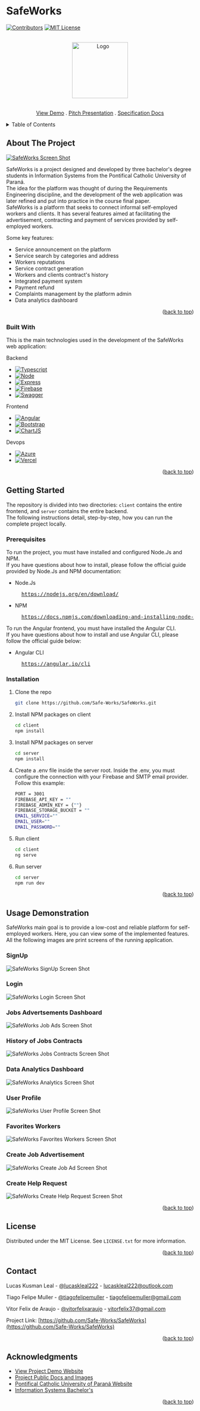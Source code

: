# SafeWorks

<a name="readme-top"></a>
[![Contributors][contributors-shield]][contributors-url]
[![MIT License][license-shield]][license-url]

<!-- PROJECT LOGO -->
<br />
<div align="center">
  <a href="https://github.com/Safe-Works/SafeWorks/">
    <img src="https://raw.githubusercontent.com/Safe-Works/SafeWorks/main/public/img/SafeWorks_Logo_Round.png" alt="Logo" width="150" height="150">
  </a>

  <p align="center">
    <br />
    <a href="https://safe-works.azurewebsites.net/">View Demo</a> .
    <a href=https://github.com/Safe-Works/SafeWorks/blob/main/public/docs/SafeWorks_Pitch.pdf>Pitch Presentation</a> .
    <a href=https://github.com/Safe-Works/SafeWorks/blob/main/public/docs/BSI-Especifica%C3%A7%C3%A3o%20do%20Projeto%20-%20Template%20para%20entrega.docx.pdf>Specification Docs</a>
  </p>
</div>

<!-- TABLE OF CONTENTS -->
<details>
  <summary>Table of Contents</summary>
  <ol>
    <li>
      <a href="#about-the-project">About The Project</a>
      <ul>
        <li><a href="#built-with">Built With</a></li>
      </ul>
    </li>
    <li>
      <a href="#getting-started">Getting Started</a>
      <ul>
        <li><a href="#prerequisites">Prerequisites</a></li>
        <li><a href="#installation">Installation</a></li>
      </ul>
    </li>
    <li><a href="#usage">Usage Demonstration</a></li>
    <li><a href="#license">License</a></li>
    <li><a href="#contact">Contact</a></li>
    <li><a href="#acknowledgments">Acknowledgments</a></li>
  </ol>
</details>

<!-- ABOUT THE PROJECT -->
## About The Project

[![SafeWorks Screen Shot][analytics-screenshot]](https://safe-works.azurewebsites.net/)

SafeWorks is a project designed and developed by three bachelor's degree students in Information Systems from the Pontifical Catholic University of Paraná. </br>
The idea for the platform was thought of during the Requirements Engineering discipline, and the development of the web application was later refined and put into practice in the course final paper. </br>
SafeWorks is a platform that seeks to connect informal self-employed workers and clients. It has several features aimed at facilitating the advertisement, contracting and payment of services provided by self-employed workers.

Some key features:
* Service announcement on the platform
* Service search by categories and address
* Workers reputations
* Service contract generation
* Workers and clients contract's history
* Integrated payment system
* Payment refund
* Complaints management by the platform admin
* Data analytics dashboard

<p align="right">(<a href="#readme-top">back to top</a>)</p>

### Built With

This is the main technologies used in the development of the SafeWorks web application:

Backend
* [![Typescript][Typescript.org]][Typescript-url]
* [![Node][Node.org]][Node-url]
* [![Express][Express.com]][Express-url]
* [![Firebase][Firebase.google]][Firebase-url]
* [![Swagger][Swagger.org]][Swagger-url]

Frontend

* [![Angular][Angular.io]][Angular-url]
* [![Bootstrap][Bootstrap.com]][Bootstrap-url]
* [![ChartJS][ChartJS.org]][ChartJS-url]

Devops

* [![Azure][Azure.com]][Azure-url]
* [![Vercel][Vercel.com]][Vercel-url]

<p align="right">(<a href="#readme-top">back to top</a>)</p>

<!-- GETTING STARTED -->
## Getting Started

The repository is divided into two directories: `client` contains the entire frontend, and `server` contains the entire backend. </br>
The following instructions detail, step-by-step, how you can run the complete project locally.

### Prerequisites

To run the project, you must have installed and configured Node.Js and NPM. </br>
If you have questions about how to install, please follow the official guide provided by Node.Js and NPM documentation:

* Node.Js
  <pre>
    <a href="https://nodejs.org/en/download/">https://nodejs.org/en/download/</a>
  </pre>

* NPM
  <pre>
    <a href="https://docs.npmjs.com/downloading-and-installing-node-js-and-npm">https://docs.npmjs.com/downloading-and-installing-node-js-and-npm</a>
  </pre>

To run the Angular frontend, you must have installed the Angular CLI. </br>
If you have questions about how to install and use Angular CLI, please follow the official guide below:

* Angular CLI
  <pre>
    <a href="https://angular.io/cli">https://angular.io/cli</a>
  </pre>

### Installation

1. Clone the repo
   ```sh
   git clone https://github.com/Safe-Works/SafeWorks.git
   ```
2. Install NPM packages on client

   ```sh
   cd client
   npm install
   ```

3. Install NPM packages on server
   ```sh
   cd server
   npm install
   ```

4. Create a .env file inside the server root. Inside the .env, you must configure the connection with your Firebase and SMTP email provider. Follow this example:
   ```sh
   PORT = 3001
   FIREBASE_API_KEY = ""
   FIREBASE_ADMIN_KEY = {""}
   FIREBASE_STORAGE_BUCKET = ""
   EMAIL_SERVICE=""
   EMAIL_USER=""
   EMAIL_PASSWORD=""
   ```

5. Run client
   ```sh
   cd client
   ng serve
   ```

6. Run server
   ```sh
   cd server
   npm run dev
   ```

<p align="right">(<a href="#readme-top">back to top</a>)</p>


<!-- USAGE EXAMPLES -->
## Usage Demonstration

SafeWorks main goal is to provide a low-cost and reliable platform for self-employed workers. Here, you can view some of the implemented features. </br>
All the following images are print screens of the running application.

### SignUp
![SafeWorks SignUp Screen Shot][signup-screenshot]

### Login
![SafeWorks Login Screen Shot][login-screenshot]

### Jobs Advertsements Dashboard
![SafeWorks Job Ads Screen Shot][jobAds-screenshot]

### History of Jobs Contracts
![SafeWorks Jobs Contracts Screen Shot][contracts-screenshot]

### Data Analytics Dashboard
![SafeWorks Analytics Screen Shot][analytics-screenshot]

### User Profile
![SafeWorks User Profile Screen Shot][profile-screenshot]

### Favorites Workers
![SafeWorks Favorites Workers Screen Shot][favorites-screenshot]

### Create Job Advertisement
![SafeWorks Create Job Ad Screen Shot][addJobAd-screenshot]

### Create Help Request
![SafeWorks Create Help Request Screen Shot][help-screenshot]

<p align="right">(<a href="#readme-top">back to top</a>)</p>

<!-- LICENSE -->
## License

Distributed under the MIT License. See `LICENSE.txt` for more information.

<p align="right">(<a href="#readme-top">back to top</a>)</p>

<!-- CONTACT -->
## Contact

Lucas Kusman Leal - [@lucaskleal222](https://www.linkedin.com/in/lucaskleal222/) - lucaskleal222@outlook.com
</br>

Tiago Felipe Muller - [@tiagofelipemuller](https://www.linkedin.com/in/tiago-muller-b685711a7/) - tiagofelipemuller@gmail.com
</br>

Vitor Felix de Araujo - [@vitorfelixaraujo](https://www.linkedin.com/in/vitor-felix-de-araujo/) - vitorfelix37@gmail.com

Project Link: [https://github.com/Safe-Works/SafeWorks](https://github.com/Safe-Works/SafeWorks)

<p align="right">(<a href="#readme-top">back to top</a>)</p>

<!-- ACKNOWLEDGMENTS -->
## Acknowledgments

* [View Project Demo Website](https://safe-works.azurewebsites.net/)
* [Project Public Docs and Images](https://github.com/Safe-Works/SafeWorks/tree/main/public)
* [Pontifical Catholic University of Paraná Website](https://www.pucpr.br/)
* [Information Systems Bachelor's](https://www.pucpr.br/cursos-graduacao/sistemas-de-informacao/)

<p align="right">(<a href="#readme-top">back to top</a>)</p>

<!-- MARKDOWN LINKS & IMAGES -->
<!-- https://www.markdownguide.org/basic-syntax/#reference-style-links -->
[contributors-shield]: https://img.shields.io/github/contributors/Safe-Works/SafeWorks.svg?style=for-the-badge
[contributors-url]: https://github.com/Safe-Works/SafeWorks/graphs/contributors

[license-shield]: https://img.shields.io/github/license/Safe-Works/SafeWorks.svg?style=for-the-badge
[license-url]: https://github.com/Safe-Works/SafeWorks/blob/master/LICENSE.txt

[Typescript.org]: https://img.shields.io/badge/typescript-%23007ACC.svg?style=for-the-badge&logo=typescript&logoColor=white
[Typescript-url]: https://www.typescriptlang.org/

[Node.org]: https://img.shields.io/badge/node.js-6DA55F?style=for-the-badge&logo=node.js&logoColor=white
[Node-url]: https://nodejs.org/

[Express.com]: https://img.shields.io/badge/express.js-%23404d59.svg?style=for-the-badge&logo=express&logoColor=%2361DAFB
[Express-url]: https://expressjs.com/

[Firebase.google]: https://img.shields.io/badge/firebase-%23039BE5.svg?style=for-the-badge&logo=firebase
[Firebase-url]: https://firebase.google.com/

[Swagger.org]: https://img.shields.io/badge/-Swagger-%23Clojure?style=for-the-badge&logo=swagger&logoColor=white
[Swagger-url]: https://swagger.io/

[Angular.io]: https://img.shields.io/badge/Angular-DD0031?style=for-the-badge&logo=angular&logoColor=white
[Angular-url]: https://angular.io/

[Bootstrap.com]: https://img.shields.io/badge/Bootstrap-563D7C?style=for-the-badge&logo=bootstrap&logoColor=white
[Bootstrap-url]: https://getbootstrap.com

[ChartJS.org]: https://img.shields.io/badge/chart.js-F5788D.svg?style=for-the-badge&logo=chart.js&logoColor=white
[ChartJS-url]: https://www.chartjs.org/

[Azure.com]: https://img.shields.io/badge/azure-%230072C6.svg?style=for-the-badge&logo=microsoftazure&logoColor=white
[Azure-url]: https://azure.microsoft.com/

[Vercel.com]: https://img.shields.io/badge/vercel-%23000000.svg?style=for-the-badge&logo=vercel&logoColor=white
[Vercel-url]: https://vercel.com/

[signup-screenshot]: https://raw.githubusercontent.com/Safe-Works/SafeWorks/Readme/public/demo/Desktop/SafeWorks%20Signup%20Screen.png

[login-screenshot]: https://raw.githubusercontent.com/Safe-Works/SafeWorks/Readme/public/demo/Desktop/SafeWorks%20Desktop%20Login%20Screen.png

[addJobAd-screenshot]: https://raw.githubusercontent.com/Safe-Works/SafeWorks/Readme/public/demo/Desktop/SafeWorks%20Add%20JobAd%20Screen.png

[contracts-screenshot]: https://raw.githubusercontent.com/Safe-Works/SafeWorks/Readme/public/demo/Desktop/SafeWorks%20Desktop%20Contracts%20Screen.png

[analytics-screenshot]: https://raw.githubusercontent.com/Safe-Works/SafeWorks/Readme/public/demo/Desktop/SafeWorks%20Desktop%20Analytics%20Screen.png

[favorites-screenshot]: https://raw.githubusercontent.com/Safe-Works/SafeWorks/Readme/public/demo/Desktop/SafeWorks%20Desktop%20Favorites%20Screen.png

[jobAds-screenshot]: https://raw.githubusercontent.com/Safe-Works/SafeWorks/Readme/public/demo/Desktop/SafeWorks%20Desktop%20JobAds%20Screen.png

[profile-screenshot]: https://raw.githubusercontent.com/Safe-Works/SafeWorks/Readme/public/demo/Desktop/SafeWorks%20Desktop%20Profile%20Screen.png

[help-screenshot]: https://raw.githubusercontent.com/Safe-Works/SafeWorks/Readme/public/demo/Desktop/SafeWorks%20Help%20Screen.png